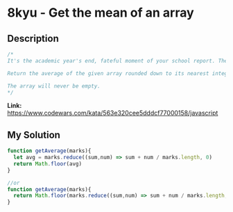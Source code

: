 # 8kyu - Get the mean of an array

## Description
```js
/*
It's the academic year's end, fateful moment of your school report. The averages must be calculated. All the students come to you and entreat you to calculate their average for them. Easy ! You just need to write a script.

Return the average of the given array rounded down to its nearest integer.

The array will never be empty.
*/
```

**Link:** https://www.codewars.com/kata/563e320cee5dddcf77000158/javascript

## My Solution
```js
function getAverage(marks){
  let avg = marks.reduce((sum,num) => sum + num / marks.length, 0)
  return Math.floor(avg)
}

//or
function getAverage(marks){
  return Math.floor(marks.reduce((sum,num) => sum + num / marks.length, 0))
}
```
